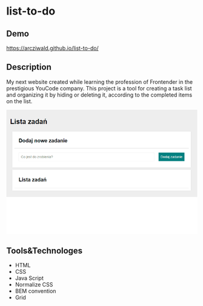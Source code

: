 # list-to-do

## Demo

https://arcziwald.github.io/list-to-do/

## Description

My next website created while learning the profession of Frontender in the prestigious YouCode company.
This project is a tool for creating a task list and organizing it by hiding or deleting it, according to the completed items on the list.

![presentation list to do](images/list-to-do.gif)

## Tools&Technologes

- HTML
- CSS
- Java Script
- Normalize CSS
- BEM convention
- Grid
